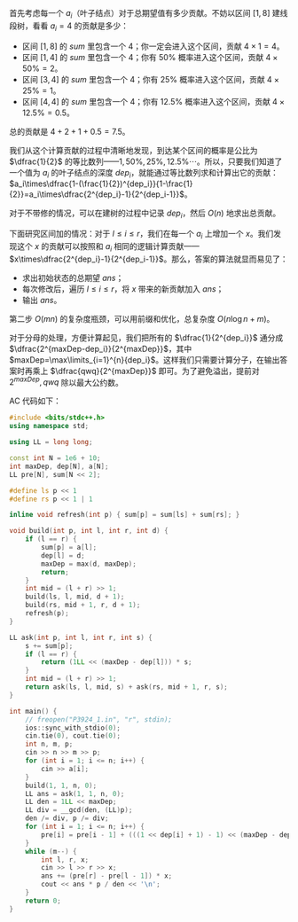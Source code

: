 首先考虑每一个 $a_i$（叶子结点）对于总期望值有多少贡献。不妨以区间 $[1,8]$ 建线段树，看看 $a_i=4$ 的贡献是多少：

- 区间 $[1,8]$ 的 $sum$ 里包含一个 $4$；你一定会进入这个区间，贡献 $4\times 1=4$。
- 区间 $[1,4]$ 的 $sum$ 里包含一个 $4$；你有 $50\%$ 概率进入这个区间，贡献 $4\times 50\% =2$。
- 区间 $[3,4]$ 的 $sum$ 里包含一个 $4$；你有 $25\%$ 概率进入这个区间，贡献 $4\times 25\%=1$。
- 区间 $[4,4]$ 的 $sum$ 里包含一个 $4$；你有 $12.5\%$ 概率进入这个区间，贡献 $4\times 12.5\% =0.5$。

总的贡献是 $4+2+1+0.5=7.5$。

我们从这个计算贡献的过程中清晰地发现，到达某个区间的概率是公比为 $\dfrac{1}{2}$ 的等比数列——$1,50\%,25\%,12.5\%\cdots$。所以，只要我们知道了一个值为 $a_i$ 的叶子结点的深度 $dep_i$，就能通过等比数列求和计算出它的贡献：$a_i\times\dfrac{1-(\frac{1}{2})^{dep_i}}{1-\frac{1}{2}}=a_i\times\dfrac{2^{dep_i}-1}{2^{dep_i-1}}$。

对于不带修的情况，可以在建树的过程中记录 $dep_i$，然后 $O(n)$ 地求出总贡献。

下面研究区间加的情况：对于 $l\le i\le r$，我们在每一个 $a_i$ 上增加一个 $x$。我们发现这个 $x$ 的贡献可以按照和 $a_i$ 相同的逻辑计算贡献——$x\times\dfrac{2^{dep_i}-1}{2^{dep_i-1}}$。那么，答案的算法就显而易见了：

- 求出初始状态的总期望 $ans$；
- 每次修改后，遍历 $l\le i\le r$，将 $x$ 带来的新贡献加入 $ans$；
- 输出 $ans$。

第二步 $O(mn)$ 的复杂度瓶颈，可以用前缀和优化，总复杂度 $O(n\log n+m)$。

对于分母的处理，方便计算起见，我们把所有的 $\dfrac{1}{2^{dep_i}}$ 通分成 $\dfrac{2^{maxDep-dep_i}}{2^{maxDep}}$，其中 $maxDep=\max\limits_{i=1}^{n}{dep_i}$。这样我们只需要计算分子，在输出答案时再乘上 $\dfrac{qwq}{2^{maxDep}}$ 即可。为了避免溢出，提前对 $2^{maxDep},qwq$ 除以最大公约数。

AC 代码如下：
```cpp
#include <bits/stdc++.h>
using namespace std;

using LL = long long;

const int N = 1e6 + 10;
int maxDep, dep[N], a[N];
LL pre[N], sum[N << 2];

#define ls p << 1
#define rs p << 1 | 1

inline void refresh(int p) { sum[p] = sum[ls] + sum[rs]; }

void build(int p, int l, int r, int d) {
    if (l == r) {
        sum[p] = a[l];
        dep[l] = d;
        maxDep = max(d, maxDep);
        return;
    }
    int mid = (l + r) >> 1;
    build(ls, l, mid, d + 1);
    build(rs, mid + 1, r, d + 1);
    refresh(p);
}

LL ask(int p, int l, int r, int s) {
    s += sum[p];
    if (l == r) {
        return (1LL << (maxDep - dep[l])) * s;
    }
    int mid = (l + r) >> 1;
    return ask(ls, l, mid, s) + ask(rs, mid + 1, r, s);
}

int main() {
    // freopen("P3924_1.in", "r", stdin);
    ios::sync_with_stdio(0);
    cin.tie(0), cout.tie(0);
    int n, m, p;
    cin >> n >> m >> p;
    for (int i = 1; i <= n; i++) {
        cin >> a[i];
    }
    build(1, 1, n, 0);
    LL ans = ask(1, 1, n, 0);
    LL den = 1LL << maxDep;
    LL div = __gcd(den, (LL)p);
    den /= div, p /= div;
    for (int i = 1; i <= n; i++) {
        pre[i] = pre[i - 1] + (((1 << dep[i] + 1) - 1) << (maxDep - dep[i]));
    }
    while (m--) {
        int l, r, x;
        cin >> l >> r >> x;
        ans += (pre[r] - pre[l - 1]) * x;
        cout << ans * p / den << '\n';
    }
    return 0;
}
```